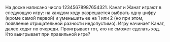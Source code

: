 На доске написано число 12345678987654321. Канат и Жанат играют в следующую игру: на каждом ходу разрешается выбрать одну цифру (кроме самой первой) и уменьшить ее на 1 или 2 (но при этом, появление отрицательной разности недопустимо). Игру начинает Канат, далее ходят по очереди. Проигрывает тот, кто не сможет сделать ход. Кто выигрывает при правильной игре?